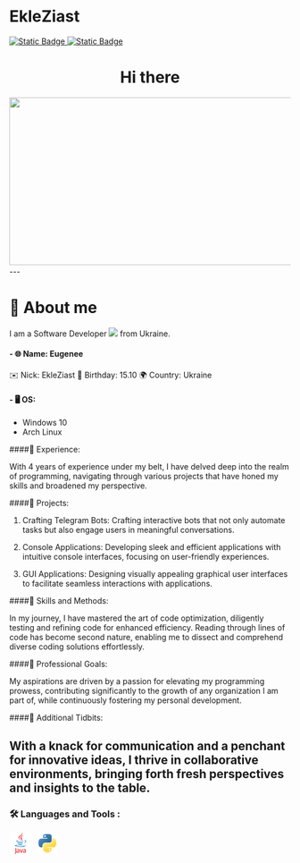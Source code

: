 # EkleZiast
  
</div align="center">
<div id="badges">
  <a href="https://t.me/dominus_v">
<img alt="Static Badge" src="https://img.shields.io/badge/Telegram-blue?style=for-the-badge&logo=Telegram&labelColor=blue&color=blue">
    </a>
    <a href="https://instagram.com/ekleziast.afi?igshid=NGVhN2U2NjQ0Yg==">
<img alt="Static Badge" src="https://img.shields.io/badge/Instagram-Orange?style=for-the-badge&logo=Instagram&labelColor=grey&color=white">
 </a>
</div>
<div align="center">
  <h1 align="center"> Hi there</h1>
</div>
<div align="center">
  <img src="https://media.giphy.com/media/dWesBcTLavkZuG35MI/giphy.gif" width="600" height="300"/>
</div>
---

# 📌 About me
 I am a Software Developer <img src="https://media.giphy.com/media/WUlplcMpOCEmTGBtBW/giphy.gif" width="30"> from Ukraine.

#### - 🌐 Name: Eugenee
✉️ Nick: EkleZiast
🎂 Birthday: 15.10
🌍 Country: Ukraine 

#### - 🖥 OS:
- Windows 10
- Arch Linux

####🌟 Experience:

With 4 years of experience under my belt, I have delved deep into the realm of programming, navigating through various projects that have honed my skills and broadened my perspective.

####🌿 Projects:

1. Crafting Telegram Bots: Crafting interactive bots that not only automate tasks but also engage users in meaningful conversations.
   
2. Console Applications: Developing sleek and efficient applications with intuitive console interfaces, focusing on user-friendly experiences.
   
3. GUI Applications: Designing visually appealing graphical user interfaces to facilitate seamless interactions with applications.

####🚀 Skills and Methods:

In my journey, I have mastered the art of code optimization, diligently testing and refining code for enhanced efficiency. Reading through lines of code has become second nature, enabling me to dissect and comprehend diverse coding solutions effortlessly.

####🎯 Professional Goals:

My aspirations are driven by a passion for elevating my programming prowess, contributing significantly to the growth of any organization I am part of, while continuously fostering my personal development.

####🌺 Additional Tidbits:

With a knack for communication and a penchant for innovative ideas, I thrive in collaborative environments, bringing forth fresh perspectives and insights to the table.
---

### :hammer_and_wrench: Languages and Tools :

<div>
  <img src="https://github.com/devicons/devicon/blob/master/icons/java/java-original-wordmark.svg" title="Java" alt="Java" width="40" height="40"/>&nbsp;
  
  <img src="https://github.com/devicons/devicon/blob/master/icons/python/python-original.svg" title="Python" alt="Python" width="40" height="40"/>
